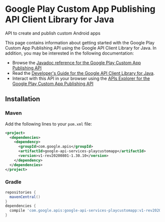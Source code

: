 # Google Play Custom App Publishing API Client Library for Java

API to create and publish custom Android apps

This page contains information about getting started with the Google Play Custom App Publishing API
using the Google API Client Library for Java. In addition, you may be interested
in the following documentation:

* Browse the [Javadoc reference for the Google Play Custom App Publishing API][javadoc]
* Read the [Developer's Guide for the Google API Client Library for Java][google-api-client].
* Interact with this API in your browser using the [APIs Explorer for the Google Play Custom App Publishing API][api-explorer]

## Installation

### Maven

Add the following lines to your `pom.xml` file:

```xml
<project>
  <dependencies>
    <dependency>
      <groupId>com.google.apis</groupId>
      <artifactId>google-api-services-playcustomapp</artifactId>
      <version>v1-rev20200801-1.30.10</version>
    </dependency>
  </dependencies>
</project>
```

### Gradle

```gradle
repositories {
  mavenCentral()
}
dependencies {
  compile 'com.google.apis:google-api-services-playcustomapp:v1-rev20200801-1.30.10'
}
```

[javadoc]: https://googleapis.dev/java/google-api-services-playcustomapp/latest/index.html
[google-api-client]: https://github.com/googleapis/google-api-java-client/
[api-explorer]: https://developers.google.com/apis-explorer/#p/playcustomapp/v1/
